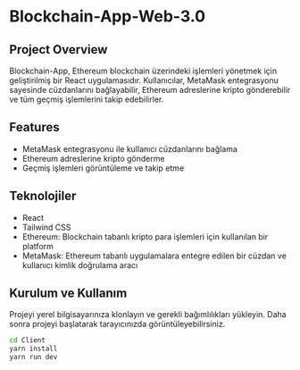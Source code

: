 # Blockchain-App-Web-3.0

## Project Overview

Blockchain-App, Ethereum blockchain üzerindeki işlemleri yönetmek için geliştirilmiş bir React uygulamasıdır. Kullanıcılar, MetaMask entegrasyonu sayesinde cüzdanlarını bağlayabilir, Ethereum adreslerine kripto gönderebilir ve tüm geçmiş işlemlerini takip edebilirler.

## Features

- MetaMask entegrasyonu ile kullanıcı cüzdanlarını bağlama
- Ethereum adreslerine kripto gönderme
- Geçmiş işlemleri görüntüleme ve takip etme

## Teknolojiler

- React
- Tailwind CSS
- Ethereum: Blockchain tabanlı kripto para işlemleri için kullanılan bir platform
- MetaMask: Ethereum tabanlı uygulamalara entegre edilen bir cüzdan ve kullanıcı kimlik doğrulama aracı


## Kurulum ve Kullanım

Projeyi yerel bilgisayarınıza klonlayın ve gerekli bağımlılıkları yükleyin. Daha sonra projeyi başlatarak tarayıcınızda görüntüleyebilirsiniz.

```bash
cd Client
yarn install
yarn run dev
